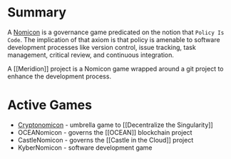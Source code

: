 # Summary

A [Nomicon](https://cryptotechguru.github.io/Cryptonomicon/Nomicon) is a governance game predicated on the notion that `Policy Is Code`. The implication of that axiom is that policy is amenable to software development processes like version control, issue tracking, task management, critical review, and continuous integration.

A [[Meridion]] project is a Nomicon game wrapped around a git project to enhance the development process.

# Active Games

* [Cryptonomicon](https://cryptotechguru.github.io/Cryptonomicon/) - umbrella game to [[Decentralize the Singularity]]
* OCEANomicon - governs the [[OCEAN]] blockchain project
* CastleNomicon - governs the [[Castle in the Cloud]] project
* KyberNomicon - software development game 
